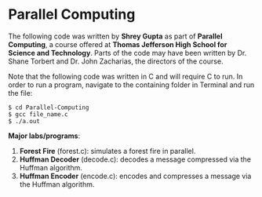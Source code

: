 Parallel Computing
=======================
The following code was written by **Shrey Gupta** as part of **Parallel Computing**, a course offered at **Thomas Jefferson High School for Science and Technology**. Parts of the code may have been written by Dr. Shane Torbert and Dr. John Zacharias, the directors of the course.

Note that the following code was written in C and will require C to run. In order to run a program, navigate to the containing folder in Terminal and run the file:

```
$ cd Parallel-Computing
$ gcc file_name.c
$ ./a.out
```

**Major labs/programs**:

1. **Forest Fire** (forest.c): simulates a forest fire in parallel.
2. **Huffman Decoder** (decode.c): decodes a message compressed via the Huffman algorithm.
3. **Huffman Encoder** (encode.c): encodes and compresses a message via the Huffman algorithm.
